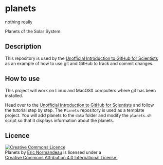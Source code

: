 # planets
nothing really

Planets of the Solar System

## Description

This repository is used by the 
<a href="http://github.com/enormandeau/github_tutorial" target="_blank">
Unofficial Introduction to GitHub for Scientists</a>
as an example of how to
use git and GitHub to track and commit changes.

## How to use

This project will work on Linux and MacOSX computers where git has been
installed.

Head over to the
<a href="http://github.com/enormandeau/github_tutorial" target="_blank">
Unofficial Introduction to GitHub for Scientists</a>
and follow the tutorial step by step. The `Planets` repository is used as a
template project. You will add planets to the `data` folder and modify the
`planets.sh` script so that it displays information about the planets.

## Licence

<a rel="license" href="http://creativecommons.org/licenses/by/4.0/"><img
  alt="Creative Commons Licence" style="border-width:0"
  src="https://i.creativecommons.org/l/by/4.0/88x31.png" /></a><br/><span
  xmlns:dct="http://purl.org/dc/terms/" href="http://purl.org/dc/dcmitype/Text"
  property="dct:title" rel="dct:type">Planets</span> by <a
  xmlns:cc="http://creativecommons.org/ns#"
  href="https://github.com/enormandeau/planets"
  property="cc:attributionName" rel="cc:attributionURL">Eric Normandeau</a> is
  licensed under a <br/><a rel="license"
  href="http://creativecommons.org/licenses/by/4.0/" target="_blank">Creative Commons Attribution
  4.0 International License
  </a>.
